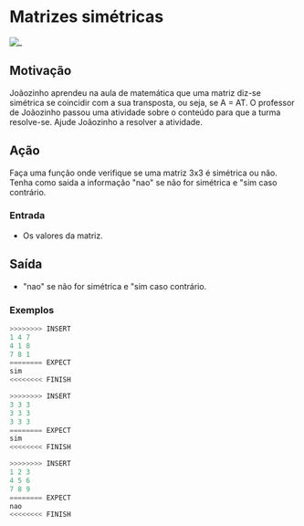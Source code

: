 # Matrizes simétricas

![_](https://raw.githubusercontent.com/qxcodefup/arcade/master/base/simetrica/cover.jpg)

## Motivação

Joãozinho aprendeu na aula de matemática que uma matriz diz-se simétrica se coincidir com a sua transposta, ou seja, se A = AT. O professor de Joãozinho passou uma atividade sobre o conteúdo para que a turma resolve-se. Ajude Joãozinho a resolver a atividade.

## Ação

Faça uma função onde verifique se uma matriz 3x3 é simétrica ou não. Tenha como saida a informação "nao" se não for simétrica e "sim caso contrário.

### Entrada

* Os valores da matriz.

## Saída

* "nao" se não for simétrica e "sim caso contrário.

### Exemplos

``` py
>>>>>>>> INSERT
1 4 7
4 1 8
7 8 1
======== EXPECT
sim
<<<<<<<< FINISH
```

```py
>>>>>>>> INSERT
3 3 3
3 3 3
3 3 3
======== EXPECT
sim
<<<<<<<< FINISH
```

```py
>>>>>>>> INSERT
1 2 3
4 5 6
7 8 9
======== EXPECT
nao
<<<<<<<< FINISH
```
